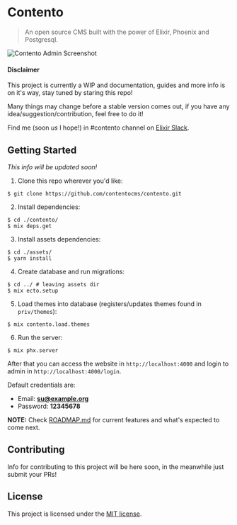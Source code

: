 # Contento

> An open source CMS built with the power of Elixir, Phoenix and Postgresql.

![Contento Admin Screenshot](https://raw.githubusercontent.com/contentocms/contento/master/screenshot.png)

#### Disclaimer

This project is currently a WIP and documentation, guides and more info is on it's way, stay tuned by staring this repo!

Many things may change before a stable version comes out, if you have any idea/suggestion/contribution, feel free to do it!

Find me (soon *us* I hope!) in #contento channel on [Elixir Slack](https://elixir-slackin.herokuapp.com/).

## Getting Started

*This info will be updated soon!*

1. Clone this repo wherever you'd like:

```
$ git clone https://github.com/contentocms/contento.git
```

2. Install dependencies:

```
$ cd ./contento/
$ mix deps.get
```

3. Install assets dependencies:

```
$ cd ./assets/
$ yarn install
```

4. Create database and run migrations:

```
$ cd ../ # leaving assets dir
$ mix ecto.setup
```

5. Load themes into database (registers/updates themes found in `priv/themes`):

```
$ mix contento.load.themes
```

6. Run the server:

```
$ mix phx.server
```

After that you can access the website in `http://localhost:4000` and login to admin in `http://localhost:4000/login`.

Default credentials are:

- Email: **su@example.org**
- Password: **12345678**

**NOTE:** Check [ROADMAP.md](https://github.com/contentocms/contento/blob/master/ROADMAP.md) for current features and what's expected to come next.

## Contributing

Info for contributing to this project will be here soon, in the meanwhile just submit your PRs!

## License

This project is licensed under the [MIT license](https://github.com/contentocms/contento/blob/master/LICENSE.md).
